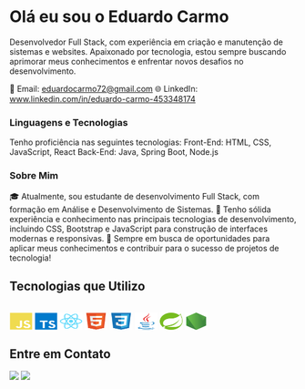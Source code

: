 # Olá eu sou o Eduardo Carmo

Desenvolvedor Full Stack, com experiência em criação e manutenção de sistemas e websites. Apaixonado por tecnologia, estou sempre buscando aprimorar meus conhecimentos e enfrentar novos desafios no desenvolvimento.

📧 Email: eduardocarmo72@gmail.com
🌐 LinkedIn: www.linkedin.com/in/eduardo-carmo-453348174

### Linguagens e Tecnologias
Tenho proficiência nas seguintes tecnologias:
Front-End: HTML, CSS, JavaScript, React
Back-End: Java, Spring Boot, Node.js

### Sobre Mim
🎓 Atualmente, sou estudante de desenvolvimento Full Stack, com formação em Análise e Desenvolvimento de Sistemas.
💼 Tenho sólida experiência e conhecimento nas principais tecnologias de desenvolvimento, incluindo CSS, Bootstrap e JavaScript para construção de interfaces modernas e responsivas.
🌱 Sempre em busca de oportunidades para aplicar meus conhecimentos e contribuir para o sucesso de projetos de tecnologia!

## Tecnologias que Utilizo
<div style="display: inline_block"><br> <img align="center" alt="Edu-Js" height="30" width="40" src="https://raw.githubusercontent.com/devicons/devicon/master/icons/javascript/javascript-plain.svg"> <img align="center" alt="Edu-Ts" height="30" width="40" src="https://raw.githubusercontent.com/devicons/devicon/master/icons/typescript/typescript-plain.svg"> <img align="center" alt="Edu-React" height="30" width="40" src="https://raw.githubusercontent.com/devicons/devicon/master/icons/react/react-original.svg"> <img align="center" alt="Edu-HTML" height="30" width="40" src="https://raw.githubusercontent.com/devicons/devicon/master/icons/html5/html5-original.svg"> <img align="center" alt="Edu-CSS" height="30" width="40" src="https://raw.githubusercontent.com/devicons/devicon/master/icons/css3/css3-original.svg"> <img align="center" alt="Edu-Java" height="30" width="40" src="https://raw.githubusercontent.com/devicons/devicon/master/icons/java/java-original.svg"> <img align="center" alt="Edu-Spring" height="30" width="40" src="https://raw.githubusercontent.com/devicons/devicon/master/icons/spring/spring-original.svg"> <img align="center" alt="Edu-Node" height="30" width="40" src="https://raw.githubusercontent.com/devicons/devicon/master/icons/nodejs/nodejs-original.svg"> </div>


## Entre em Contato
<div> 
<a href="mailto:eduardocarmo72@gmail.com"><img src="https://img.shields.io/badge/-Gmail-%23333?style=for-the-badge&logo=gmail&logoColor=white" target="_blank"></a> <a href="https://www.linkedin.com/in/eduardo-carmo-453348174" target="_blank"><img src="https://img.shields.io/badge/-LinkedIn-%230077B5?style=for-the-badge&logo=linkedin&logoColor=white" target="_blank">
</a> 
</div>
